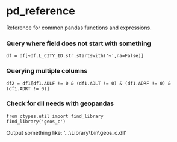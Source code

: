 # pd_reference
Reference for common pandas functions and expressions.

### Query where field  does not start with something
`df = df[~df.L_CITY_ID.str.startswith('~',na=False)]   `
### Querying multiple columns  

`df2 = df1[df1.ADLF != 0 & (df1.ADLT != 0) & (df1.ADRF != 0) & (df1.ADRT != 0)]    `

### Check for dll needs with geopandas  
`from ctypes.util import find_library`  
`find_library('geos_c')`  

Output something like: '...\\Library\\bin\\geos_c.dll'
